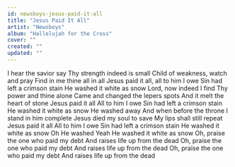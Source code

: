 ```yaml
---
id: newsboys-jesus-paid-it-all
title: "Jesus Paid It All"
artist: "Newsboys"
album: "Hallelujah for the Cross"
cover: ""
created: ""
updated: ""
---
```


I hear the savior say
Thy strength indeed is small
Child of weakness, watch and pray
Find in me thine all in all
Jesus paid it all, all to him I owe
Sin had left a crimson stain
He washed it white as snow
Lord, now indeed I find
Thy power and thine alone
Came and changed the lepers spots
And it melt the heart of stone
Jesus paid it all
All to him I owe
Sin had left a crimson stain
He washed it white as snow
He washed away
And when before the throne
I stand in him complete
Jesus died my soul to save
My lips shall still repeat
Jesus paid it all
All to him I owe
Sin had left a crimson stain
He washed it white as snow
Oh He washed
Yeah He washed it white as snow
Oh, praise the one who paid my debt
And raises life up from the dead
Oh, praise the one who paid my debt
And raises life up from the dead
Oh, praise the one who paid my debt
And raises life up from the dead